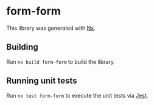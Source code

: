 # form-form

This library was generated with [Nx](https://nx.dev).

## Building

Run `nx build form-form` to build the library.

## Running unit tests

Run `nx test form-form` to execute the unit tests via [Jest](https://jestjs.io).
